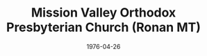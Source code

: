 ---
date: &id001 1976-04-26
end_date: null
location:
  address: null
  city: Ronan
  state: MT
minister:
- end: 1986-01-01
  name: Russell Piper
  start: 1976-01-01
  type: Pastor
ministers:
- Russell Piper
name: Mission Valley Orthodox Presbyterian Church
names:
- end: 1987-04-25
  name: Mission Valley Orthodox Presbyterian Church
  start: 1976-04-26
origination_date: *id001
raw_data: "MT\nRonan\nMission Valley Orthodox Presbyterian Church  (April 26, 1976\u2013\
  April 25, 1987)\nPastor: Russell Piper, 1976\u201386"
received_from: null
states:
- MT
status:
  active: false
  end_date: null
  reason: null
  received_from: null
  withdrawal_to: null
title: Mission Valley Orthodox Presbyterian Church (Ronan MT)
year_established:
- 1976

---